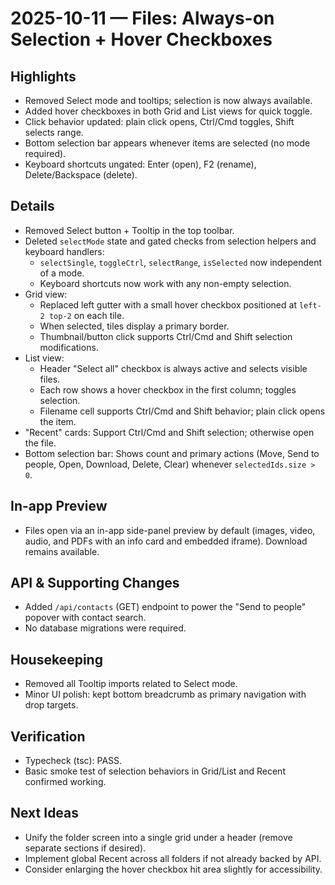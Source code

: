 # 2025-10-11 — Files: Always-on Selection + Hover Checkboxes

## Highlights
- Removed Select mode and tooltips; selection is now always available.
- Added hover checkboxes in both Grid and List views for quick toggle.
- Click behavior updated: plain click opens, Ctrl/Cmd toggles, Shift selects range.
- Bottom selection bar appears whenever items are selected (no mode required).
- Keyboard shortcuts ungated: Enter (open), F2 (rename), Delete/Backspace (delete).

## Details
- Removed Select button + Tooltip in the top toolbar.
- Deleted `selectMode` state and gated checks from selection helpers and keyboard handlers:
  - `selectSingle`, `toggleCtrl`, `selectRange`, `isSelected` now independent of a mode.
  - Keyboard shortcuts now work with any non-empty selection.
- Grid view:
  - Replaced left gutter with a small hover checkbox positioned at `left-2 top-2` on each tile.
  - When selected, tiles display a primary border.
  - Thumbnail/button click supports Ctrl/Cmd and Shift selection modifications.
- List view:
  - Header "Select all" checkbox is always active and selects visible files.
  - Each row shows a hover checkbox in the first column; toggles selection.
  - Filename cell supports Ctrl/Cmd and Shift behavior; plain click opens the item.
- "Recent" cards: Support Ctrl/Cmd and Shift selection; otherwise open the file.
- Bottom selection bar: Shows count and primary actions (Move, Send to people, Open, Download, Delete, Clear) whenever `selectedIds.size > 0`.

## In-app Preview
- Files open via an in-app side-panel preview by default (images, video, audio, and PDFs with an info card and embedded iframe). Download remains available.

## API & Supporting Changes
- Added `/api/contacts` (GET) endpoint to power the "Send to people" popover with contact search.
- No database migrations were required.

## Housekeeping
- Removed all Tooltip imports related to Select mode.
- Minor UI polish: kept bottom breadcrumb as primary navigation with drop targets.

## Verification
- Typecheck (tsc): PASS.
- Basic smoke test of selection behaviors in Grid/List and Recent confirmed working.

## Next Ideas
- Unify the folder screen into a single grid under a header (remove separate sections if desired).
- Implement global Recent across all folders if not already backed by API.
- Consider enlarging the hover checkbox hit area slightly for accessibility.
